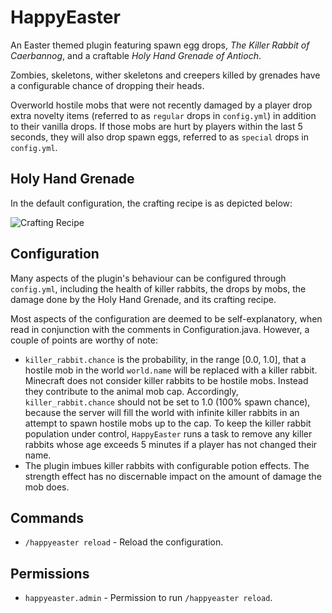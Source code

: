 HappyEaster
===========
An Easter themed plugin featuring spawn egg drops, *The Killer Rabbit of Caerbannog*,
and a craftable *Holy Hand Grenade of Antioch*.

Zombies, skeletons, wither skeletons and creepers killed by grenades have a
configurable chance of dropping their heads.

Overworld hostile mobs that were not recently damaged by a player drop extra
novelty items (referred to as `regular` drops in `config.yml`) in addition to
their vanilla drops.  If those mobs are hurt by players within the last 5
seconds, they will also drop spawn eggs, referred to as `special` drops in
`config.yml`.


Holy Hand Grenade
-----------------
In the default configuration, the crafting recipe is as depicted below:

![Crafting Recipe](https://raw.github.com/totemo/HappyEaster/master/wiki/images/antioch.png)


Configuration
-------------
Many aspects of the plugin's behaviour can be configured through `config.yml`,
including the health of killer rabbits, the drops by mobs, the damage done by
the Holy Hand Grenade, and its crafting recipe.

Most aspects of the configuration are deemed to be self-explanatory, when read
in conjunction with the comments in Configuration.java. However, a couple of
points are worthy of note:

 * `killer_rabbit.chance` is the probability, in the range [0.0, 1.0], that a
   hostile mob in the world `world.name` will be replaced with a killer rabbit.
   Minecraft does not consider killer rabbits to be hostile mobs. Instead they
   contribute to the animal mob cap. Accordingly, `killer_rabbit.chance` should
   not be set to 1.0 (100% spawn chance), because the server will fill the world
   with infinite killer rabbits in an attempt to spawn hostile mobs up to the
   cap. To keep the killer rabbit population under control, `HappyEaster` runs
   a task to remove any killer rabbits whose age exceeds 5 minutes if a player
   has not changed their name.
 * The plugin imbues killer rabbits with configurable potion effects. The
   strength effect has no discernable impact on the amount of damage the mob
   does.


Commands
--------

 * `/happyeaster reload` - Reload the configuration.


Permissions
-----------

 * `happyeaster.admin` - Permission to run `/happyeaster reload`.

